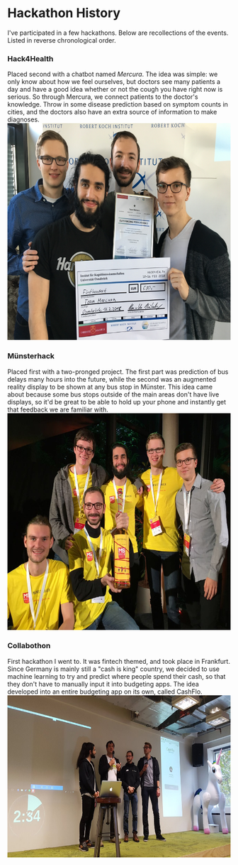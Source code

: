 # Hackathon History
I've participated in a few hackathons.  Below are recollections of the events.  Listed in reverse chronological order.

### Hack4Health
Placed second with a chatbot named *Mercura*.  The idea was simple: we only know about how we feel ourselves, but doctors see many patients a day and have a good idea whether or not the cough you have right now is serious.  So through Mercura, we connect patients to the doctor's knowledge.  Throw in some disease prediction based on symptom counts in cities, and the doctors also have an extra source of information to make diagnoses.
<img src="/imgs/Hack4Health.JPG" alt="Hack4Health" width="650" height="488">
<!---![Hack4Health]({{ site.baseurl }}/imgs/Hack4Health.jpg =100x20)-->

### Münsterhack
Placed first with a two-pronged project.  The first part was prediction of bus delays many hours into the future, while the second was an augmented reality display to be shown at any bus stop in Münster.  This idea came about because some bus stops outside of the main areas don't have live displays, so it'd be great to be able to hold up your phone and instantly get that feedback we are familiar with.
<img src="/imgs/Muensterhack.JPG" alt="Münsterhack" width="650" height="488">
<!---![Münsterhack]({{ site.baseurl }}/imgs/Muensterhack.jpg =100x20)-->

### Collabothon
First hackathon I went to.  It was fintech themed, and took place in Frankfurt.  Since Germany is mainly still a "cash is king" country, we decided to use machine learning to try and predict where people spend their cash, so that they don't have to manually input it into budgeting apps.  The idea developed into an entire budgeting app on its own, called CashFlo.
<img src="/imgs/Collabothon.jpg" alt="Collabothon" width="650" height="365">
<!---![Collabothon]({{ site.baseurl }}/imgs/Collabothon.jpg =100x20)-->

